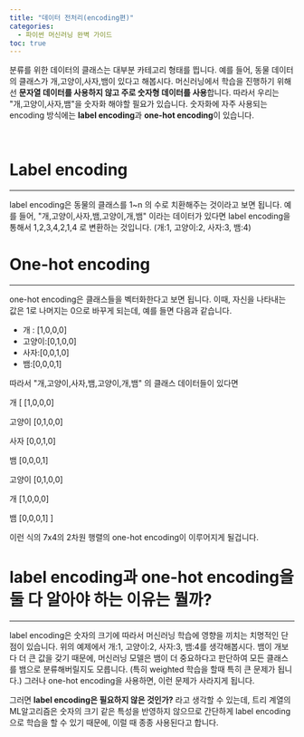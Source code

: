 ```yaml
---
title: "데이터 전처리(encoding편)"
categories:
  - 파이썬 머신러닝 완벽 가이드
toc: true
---
```



분류를 위한 데이터의 클래스는 대부분 카테고리 형태를 띕니다. 예를 들어, 동물 데이터의 클래스가 개,고양이,사자,뱀이 있다고 해봅시다.
머신러닝에서 학습을 진행하기 위해선 **문자열 데이터를 사용하지 않고 주로 숫자형 데이터를 사용**합니다. 따라서 우리는 "개,고양이,사자,뱀"을 숫자화 해야할 필요가 있습니다.
숫자화에 자주 사용되는 encoding 방식에는 **label encoding**과 **one-hot encoding**이 있습니다.

<br/>

# Label encoding
---
label encoding은 동물의 클래스를 1~n 의 수로 치환해주는 것이라고 보면 됩니다. 
예를 들어, "개,고양이,사자,뱀,고양이,개,뱀" 이라는 데이터가 있다면 label encoding을 통해서 1,2,3,4,2,1,4 로 변환하는 것입니다. (개:1, 고양이:2, 사자:3, 뱀:4)

# One-hot encoding
---
one-hot encoding은 클래스들을 벡터화한다고 보면 됩니다. 이때, 자신을 나타내는 값은 1로 나머지는 0으로 바꾸게 되는데, 예를 들면 다음과 같습니다. 

* 개 : [1,0,0,0]
* 고양이:[0,1,0,0]
* 사자:[0,0,1,0]
* 뱀:[0,0,0,1]

따라서 "개,고양이,사자,뱀,고양이,개,뱀" 의 클래스 데이터들이 있다면

개 [ [1,0,0,0]

고양이 [0,1,0,0]

사자 [0,0,1,0]

뱀 [0,0,0,1]

고양이 [0,1,0,0]

개 [1,0,0,0]

뱀 [0,0,0,1] ]

이런 식의 7x4의 2차원 행렬의 one-hot encoding이 이루어지게 될겁니다.

# label encoding과 one-hot encoding을 둘 다 알아야 하는 이유는 뭘까? 
---
label encoding은 숫자의 크기에 따라서 머신러닝 학습에 영향을 끼치는 치명적인 단점이 있습니다. 
위의 예제에서 개:1, 고양이:2, 사자:3, 뱀:4를 생각해봅시다. 뱀이 개보다 더 큰 값을 갖기 때문에, 
머신러닝 모델은 뱀이 더 중요하다고 판단하여 모든 클래스를 뱀으로 분류해버릴지도 모릅니다. (특히 weighted 학습을 할때 특히 큰 문제가 됩니다.) 
그러나 one-hot encoding을 사용하면, 이런 문제가 사라지게 됩니다.

그러면 **label encoding은 필요하지 않은 것인가?** 라고 생각할 수 있는데, 
트리 계열의 ML알고리즘은 숫자의 크기 같은 특성을 반영하지 않으므로 간단하게 label encoding으로 학습을 할 수 있기 때문에, 이럴 때 종종 사용된다고 합니다.
